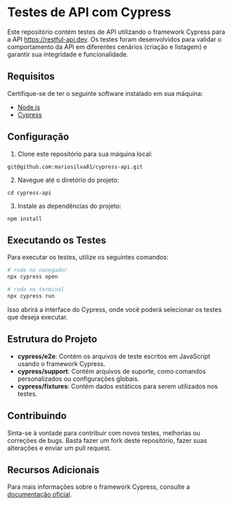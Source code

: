 # Testes de API com Cypress

Este repositório contém testes de API utilizando o framework Cypress para a API https://restful-api.dev. Os testes foram desenvolvidos para validar o comportamento da API em diferentes cenários (criação e listagem) e garantir sua integridade e funcionalidade.

## Requisitos

Certifique-se de ter o seguinte software instalado em sua máquina:

- [Node.js](https://nodejs.org/)
- [Cypress](https://www.cypress.io/)

## Configuração

1. Clone este repositório para sua máquina local:

```
git@github.com:mariosilva81/cypress-api.git
```

2. Navegue até o diretório do projeto:

```
cd cypress-api
```

3. Instale as dependências do projeto:

```
npm install
```

## Executando os Testes

Para executar os testes, utilize os seguintes comandos:

```bash
# roda no navegador
npx cypress open

# roda no terminal
npx cypress run
```

Isso abrirá a interface do Cypress, onde você poderá selecionar os testes que deseja executar.

## Estrutura do Projeto

- **cypress/e2e**: Contém os arquivos de teste escritos em JavaScript usando o framework Cypress.
- **cypress/support**: Contém arquivos de suporte, como comandos personalizados ou configurações globais.
- **cypress/fixtures**: Contém dados estáticos para serem utilizados nos testes.

## Contribuindo

Sinta-se à vontade para contribuir com novos testes, melhorias ou correções de bugs. Basta fazer um fork deste repositório, fazer suas alterações e enviar um pull request.

## Recursos Adicionais

Para mais informações sobre o framework Cypress, consulte a [documentação oficial](https://docs.cypress.io/).
